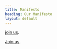 ```yaml
---
title: Manifesto
heading: Our Manifesto
layout: default
---
```


 [join us][join].

 [Join us][join].

[Co-operative Technologists]: /about
[join]: /join
